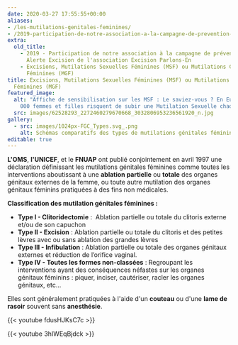 ```yaml
---
date: 2020-03-27 17:55:55+00:00
aliases:
- /les-mutilations-genitales-feminines/
- /2019-participation-de-notre-association-a-la-campagne-de-prevention-alerte-excision-de-lassociation-excision-parlons-en/
extra:
  old_title:
    - 2019 - Participation de notre association à la campagne de prévention
      Alerte Excision de l'association Excision Parlons-En
    - Excisions, Mutilations Sexuelles Féminines (MSF) ou Mutilations Génitales
      Féminines (MGF)
title: Excisions, Mutilations Sexuelles Féminines (MSF) ou Mutilations Génitales
  Féminines (MGF)
featured_image:
  alt: "Affiche de sensibilisation sur les MSF : Le saviez-vous ? En Europe, 180
    000 femmes et filles risquent de subir une Mutilation Sexuelle chaque année"
  src: images/62528293_2272460279670668_3032806953236561920_n.jpg
gallery:
  - src: images/1024px-FGC_Types.svg_.png
    alt: Schémas comparatifs des types de mutilations génitales féminines
editable: true
---
```

**L'OMS**, **l'UNICEF**, et le **FNUAP** ont publié conjointement en avril 1997 une déclaration définissant les mutilations génitales féminines comme toutes les interventions aboutissant à une **ablation partielle** ou **totale** des organes génitaux externes de la femme, ou toute autre mutilation des organes génitaux féminins pratiquées à des fins non médicales.

**Classification des mutilation génitales féminines :**

* **Type I - Clitoridectomie** :  Ablation partielle ou totale du clitoris externe et/ou de son capuchon
* **Type II - Excision** : Ablation partielle ou totale du clitoris et des petites lèvres avec ou sans ablation des grandes lèvres
* **Type III - Infibulation** : Ablation partielle ou totale des organes génitaux externes et réduction de l’orifice vaginal.
* **Type IV - Toutes les formes non-classées** : Regroupant les interventions ayant des conséquences néfastes sur les organes génitaux féminins : piquer, inciser, cautériser, racler les organes génitaux, etc...

Elles sont généralement pratiquées à l'aide d'un **couteau** ou d'une **lame de rasoir** souvent sans **anesthésie**.

{{< youtube fdusHJKsC7c >}}

{{< youtube 3hIWEqBjdck >}}
